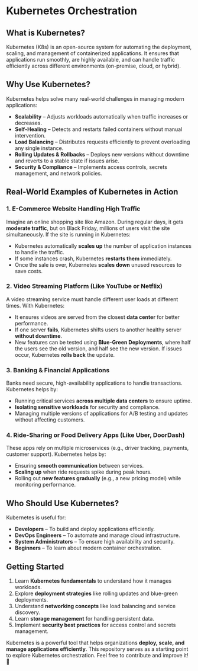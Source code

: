 # Kubernetes Orchestration  

## What is Kubernetes?  
Kubernetes (K8s) is an open-source system for automating the deployment, scaling, and management of containerized applications. It ensures that applications run smoothly, are highly available, and can handle traffic efficiently across different environments (on-premise, cloud, or hybrid).  

## Why Use Kubernetes?  
Kubernetes helps solve many real-world challenges in managing modern applications:  
- **Scalability** – Adjusts workloads automatically when traffic increases or decreases.  
- **Self-Healing** – Detects and restarts failed containers without manual intervention.  
- **Load Balancing** – Distributes requests efficiently to prevent overloading any single instance.  
- **Rolling Updates & Rollbacks** – Deploys new versions without downtime and reverts to a stable state if issues arise.  
- **Security & Compliance** – Implements access controls, secrets management, and network policies.  

## Real-World Examples of Kubernetes in Action  

### 1. **E-Commerce Website Handling High Traffic**  
Imagine an online shopping site like Amazon. During regular days, it gets **moderate traffic**, but on Black Friday, millions of users visit the site simultaneously. If the site is running in Kubernetes:  
- Kubernetes automatically **scales up** the number of application instances to handle the traffic.  
- If some instances crash, Kubernetes **restarts them** immediately.  
- Once the sale is over, Kubernetes **scales down** unused resources to save costs.  

### 2. **Video Streaming Platform (Like YouTube or Netflix)**  
A video streaming service must handle different user loads at different times. With Kubernetes:  
- It ensures videos are served from the closest **data center** for better performance.  
- If one server **fails**, Kubernetes shifts users to another healthy server **without downtime**.  
- New features can be tested using **Blue-Green Deployments**, where half the users see the old version, and half see the new version. If issues occur, Kubernetes **rolls back** the update.  

### 3. **Banking & Financial Applications**  
Banks need secure, high-availability applications to handle transactions. Kubernetes helps by:  
- Running critical services **across multiple data centers** to ensure uptime.  
- **Isolating sensitive workloads** for security and compliance.  
- Managing multiple versions of applications for A/B testing and updates without affecting customers.  

### 4. **Ride-Sharing or Food Delivery Apps (Like Uber, DoorDash)**  
These apps rely on multiple microservices (e.g., driver tracking, payments, customer support). Kubernetes helps by:  
- Ensuring **smooth communication** between services.  
- **Scaling up** when ride requests spike during peak hours.  
- Rolling out **new features gradually** (e.g., a new pricing model) while monitoring performance.  

## Who Should Use Kubernetes?  
Kubernetes is useful for:  
- **Developers** – To build and deploy applications efficiently.  
- **DevOps Engineers** – To automate and manage cloud infrastructure.  
- **System Administrators** – To ensure high availability and security.  
- **Beginners** – To learn about modern container orchestration.  

## Getting Started  
1. Learn **Kubernetes fundamentals** to understand how it manages workloads.  
2. Explore **deployment strategies** like rolling updates and blue-green deployments.  
3. Understand **networking concepts** like load balancing and service discovery.  
4. Learn **storage management** for handling persistent data.  
5. Implement **security best practices** for access control and secrets management.  

Kubernetes is a powerful tool that helps organizations **deploy, scale, and manage applications efficiently**. This repository serves as a starting point to explore Kubernetes orchestration. Feel free to contribute and improve it! 🚀